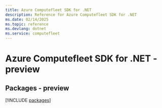 ```yaml
---
title: Azure Computefleet SDK for .NET
description: Reference for Azure Computefleet SDK for .NET
ms.date: 02/14/2025
ms.topic: reference
ms.devlang: dotnet
ms.service: computefleet
---
```

# Azure Computefleet SDK for .NET - preview
## Packages - preview
[!INCLUDE [packages](computefleet-index.md)]